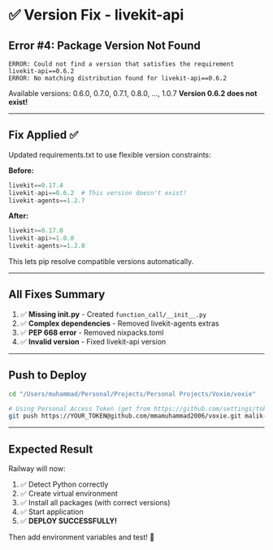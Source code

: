 # ✅ Version Fix - livekit-api

## Error #4: Package Version Not Found

```
ERROR: Could not find a version that satisfies the requirement livekit-api==0.6.2
ERROR: No matching distribution found for livekit-api==0.6.2
```

Available versions: 0.6.0, 0.7.0, 0.7.1, 0.8.0, ..., 1.0.7
**Version 0.6.2 does not exist!**

---

## Fix Applied ✅

Updated requirements.txt to use flexible version constraints:

**Before:**
```python
livekit==0.17.4
livekit-api==0.6.2  # This version doesn't exist!
livekit-agents==1.2.7
```

**After:**
```python
livekit>=0.17.0
livekit-api>=1.0.0
livekit-agents>=1.2.0
```

This lets pip resolve compatible versions automatically.

---

## All Fixes Summary

1. ✅ **Missing __init__.py** - Created `function_call/__init__.py`
2. ✅ **Complex dependencies** - Removed livekit-agents extras
3. ✅ **PEP 668 error** - Removed nixpacks.toml
4. ✅ **Invalid version** - Fixed livekit-api version

---

## Push to Deploy

```bash
cd "/Users/muhammad/Personal/Projects/Personal Projects/Voxie/voxie"

# Using Personal Access Token (get from https://github.com/settings/tokens)
git push https://YOUR_TOKEN@github.com/mmamuhammad2006/voxie.git malik-branch-ex2
```

---

## Expected Result

Railway will now:
1. ✅ Detect Python correctly
2. ✅ Create virtual environment
3. ✅ Install all packages (with correct versions)
4. ✅ Start application
5. ✅ **DEPLOY SUCCESSFULLY!**

Then add environment variables and test! 🚀
